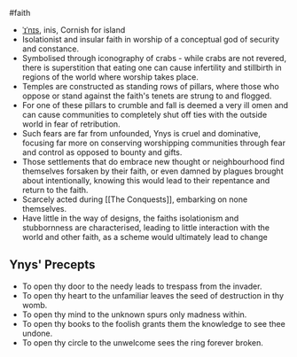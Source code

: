 #faith
- [ˈɪˈnɪs](http://ipa-reader.xyz/?text=%CB%88pl%C9%9Bhca&voice=Dora), inis, Cornish for island
- Isolationist and insular faith in worship of a conceptual god of security and constance.
- Symbolised through iconography of crabs - while crabs are not revered, there is superstition that eating one can cause infertility and stillbirth in regions of the world where worship takes place.
- Temples are constructed as standing rows of pillars, where those who oppose or stand against the faith's tenets are strung to and flogged.
- For one of these pillars to crumble and fall is deemed a very ill omen and can cause communities to completely shut off ties with the outside world in fear of retribution.
- Such fears are far from unfounded, Ynys is cruel and dominative, focusing far more on conserving worshipping communities through fear and control as opposed to bounty and gifts.
- Those settlements that do embrace new thought or neighbourhood find themselves forsaken by their faith, or even damned by plagues brought about intentionally, knowing this would lead to their repentance and return to the faith.
- Scarcely acted during [[The Conquests]], embarking on none themselves.
- Have little in the way of designs, the faiths isolationism and stubbornness are characterised, leading to little interaction with the world and other faith, as a scheme would ultimately lead to change
## Ynys' Precepts
* To open thy door to the needy leads to trespass from the invader.
* To open thy heart to the unfamiliar leaves the seed of destruction in thy womb.
* To open thy mind to the unknown spurs only madness within.
* To open thy books to the foolish grants them the knowledge to see thee undone.
* To open thy circle to the unwelcome sees the ring forever broken.